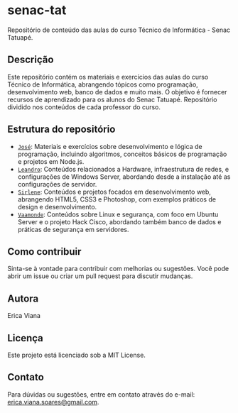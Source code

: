 # senac-tat

Repositório de conteúdo das aulas do curso Técnico de Informática - Senac Tatuapé.

## Descrição

Este repositório contém os materiais e exercícios das aulas do curso Técnico de Informática, abrangendo tópicos como programação, desenvolvimento web, banco de dados e muito mais. O objetivo é fornecer recursos de aprendizado para os alunos do Senac Tatuapé. Repositório dividido nos conteúdos de cada professor do curso.

## Estrutura do repositório

- [`José`](https://github.com/ericaviana12/senac-tat/tree/main/jose): Materiais e exercícios sobre desenvolvimento e lógica de programação, incluindo algoritmos, conceitos básicos de programação e projetos em Node.js.
- [`Leandro`](https://github.com/ericaviana12/senac-tat/tree/main/leandro): Conteúdos relacionados a Hardware, infraestrutura de redes, e configurações de Windows Server, abordando desde a instalação até as configurações de servidor.
- [`Sirlene`](https://github.com/ericaviana12/senac-tat/tree/main/sirlene): Conteúdos e projetos focados em desenvolvimento web, abrangendo HTML5, CSS3 e Photoshop, com exemplos práticos de design e desenvolvimento.
- [`Vaamonde`](https://github.com/ericaviana12/senac-tat/tree/main/vaamonde): Conteúdos sobre Linux e segurança, com foco em Ubuntu Server e o projeto Hack Cisco, abordando também banco de dados e práticas de segurança em servidores.

## Como contribuir

Sinta-se à vontade para contribuir com melhorias ou sugestões. Você pode abrir um issue ou criar um pull request para discutir mudanças.

## Autora

Erica Viana

## Licença

Este projeto está licenciado sob a MIT License.

## Contato

Para dúvidas ou sugestões, entre em contato através do e-mail: [erica.viana.soares@gmail.com](mailto:erica.viana.soares@gmail.com).
